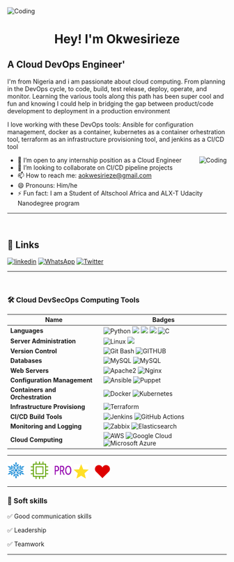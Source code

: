 <!-- <img align= "center" width="1000" src="https://https://www.google.com/url?sa=i&url=https%3A%2F%2Fwww.primotech.com%2Fblog%2Fci-cd-pipeline-everything-you-need-to-know%2F&psig=AOvVaw2m6Q4xIBMixMbieUlRxI4V&ust=1676740397580000&source=images&cd=vfe&ved=0CBAQjRxqFwoTCMilnfCGnf0CFQAAAAAdAAAAABAE"> -->

<img align= "center" alt="Coding" src="https://blog.bit.ai/wp-content/uploads/2018/12/Kaizen-feat.png">

<h1 align="center">Hey! I'm Okwesirieze</h1>
<h2>A Cloud DevOps Engineer' </h2>

I'm from Nigeria and i am passionate about cloud computing. From planning in the DevOps cycle, to code, build, test release, deploy, operate, and monitor. Learning the various tools along this path has been super cool and fun and knowing I could help in bridging the gap between product/code development to deployment in a production environment

I love working with these DevOps tools: Ansible for configuration management, docker as a container, kubernetes as a container orhestration tool, terraform as an infrastructure provisioning tool, and jenkins as a CI/CD tool

<img align= "right" alt="Coding" src="https://media3.giphy.com/media/f3iwJFOVOwuy7K6FFw/giphy.gif?cid=ecf05e47it4vh1auggmthhb8s05skhndo9jhpyivh1koe2yo&rid=giphy.gif&ct=g">

<!-- https://media3.giphy.com/media/f3iwJFOVOwuy7K6FFw/giphy.gif?cid=ecf05e47it4vh1auggmthhb8s05skhndo9jhpyivh1koe2yo&rid=giphy.gif&ct=g -->
<!-- <img align= "right" alt="Coding" src="https://github.com/michaelagbiaowei/altschool-cloud-exercises/blob/main/Mini-Project/images/giphy.gif"> -->

- 🔭 I’m open to any internship position as a Cloud Engineer
- 👯 I’m looking to collaborate on CI/CD pipeline projects
- 📫 How to reach me: aokwesirieze@gmail.com
- 😄 Pronouns: Him/he
- ⚡ Fun fact: I am a Student of Altschool Africa and ALX-T Udacity Nanodegree program

<hr>
<br>

## 🔗 Links

[![linkedin](https://img.shields.io/badge/linkedin-0A66C2?style=for-the-badge&logo=linkedin&logoColor=white)](https://www.linkedin.com/in/okwesirieze-amadi/)
[![WhatsApp](https://img.shields.io/badge/WhatsApp-25D366?style=for-the-badge&logo=whatsapp&logoColor=white)](https://wa.me/07063902379)
[![Twitter](https://img.shields.io/badge/Twitter-1DA1F2?style=for-the-badge&logo=Twitter&logoColor=white)](https://twitter.com/royalkingsax)

<hr>
<br>

### 🛠 Cloud DevSecOps Computing Tools

| Name                             | Badges                                                                                                                                                                                                                                                                                                                                                                                                                                                                                                                                   |
| -------------------------------- | ---------------------------------------------------------------------------------------------------------------------------------------------------------------------------------------------------------------------------------------------------------------------------------------------------------------------------------------------------------------------------------------------------------------------------------------------------------------------------------------------------------------------------------------- |
| **Languages**                    | ![Python](https://img.shields.io/badge/Python-%230175C2.svg?style=for-the-badge&logo=Python&logoColor=white) <img src="https://img.shields.io/badge/JavaScript-323330?style=for-the-badge&logo=javascript&logoColor=F7DF1E" /> <img src="https://img.shields.io/badge/CSS3-1572B6?style=for-the-badge&logo=css3&logoColor=white" /> <img src="https://img.shields.io/badge/HTML5-E34F26?style=for-the-badge&logo=html5&logoColor=white" /> ![C](https://img.shields.io/badge/c-%2300599C.svg?style=for-the-badge&logo=c&logoColor=white) |
| **Server Administration**        | ![Linux](https://img.shields.io/badge/Linux-%23FF9900.svg?style=for-the-badge&logo=Linux&logoColor=white) <img src="https://img.shields.io/badge/Windows-1572B6?style=for-the-badge&logo=windows&logoColor=white" />                                                                                                                                                                                                                                                                                                                     |
| **Version Control**              | ![Git Bash](https://img.shields.io/badge/git-%23F24E1E.svg?style=for-the-badge&logo=git&logoColor=white) ![GITHUB](https://img.shields.io/badge/github-%2300f.svg?style=for-the-badge&logo=github&logoColor=white)                                                                                                                                                                                                                                                                                                                       |
| **Databases**                    | ![MySQL](https://img.shields.io/badge/mysql-%2300f.svg?style=for-the-badge&logo=mysql&logoColor=white) ![MySQL](https://img.shields.io/badge/postgresql-%2300f.svg?style=for-the-badge&logo=postgresql&logoColor=white)                                                                                                                                                                                                                                                                                                                  |
| **Web Servers**                  | ![Apache2](https://img.shields.io/badge/apache-%23F24E1E.svg?style=for-the-badge&logo=apache&logoColor=white) ![Nginx](https://img.shields.io/badge/Nginx-%234ea94b.svg?style=for-the-badge&logo=nginx&logoColor=white)                                                                                                                                                                                                                                                                                                                  |
| **Configuration Management**     | ![Ansible](https://img.shields.io/badge/Ansible-000?style=for-the-badge&logo=ansible&logoColor=white) ![Puppet](https://img.shields.io/badge/Puppet-fff?style=for-the-badge&logo=Puppet&logoColor=yellow)                                                                                                                                                                                                                                                                                                                                |
| **Containers and Orchestration** | ![Docker](https://img.shields.io/badge/docker-%230175C2.svg?style=for-the-badge&logo=docker&logoColor=white) ![Kubernetes](https://img.shields.io/badge/kubernetes-%230175C2.svg?style=for-the-badge&logo=kubernetes&logoColor=white)                                                                                                                                                                                                                                                                                                    |
| **Infrastructure Provisiong**    | ![Terraform](https://img.shields.io/badge/Terraform-%23430098.svg?style=for-the-badge&logo=terraform&logoColor=white)                                                                                                                                                                                                                                                                                                                                                                                                                    |
| **CI/CD Build Tools**            | ![Jenkins](https://img.shields.io/badge/Jenkins-fff?style=for-the-badge&logo=jenkins&logoColor=red) ![GitHub Actions](https://img.shields.io/badge/github%20actions-%232671E5.svg?style=for-the-badge&logo=githubactions&logoColor=white)                                                                                                                                                                                                                                                                                                |
| **Monitoring and Logging**       | ![Zabbix](https://img.shields.io/badge/Zabbix-ff0000?style=for-the-badge&logo=zabbix&logoColor=white) ![Elasticsearch](https://img.shields.io/badge/Elasticsearch-fff?style=for-the-badge&logo=elasticsearch&logoColor=yellow)                                                                                                                                                                                                                                                                                                           |
| **Cloud Computing**              | ![AWS](https://img.shields.io/badge/AWS-%23FF9900.svg?style=for-the-badge&logo=amazon-aws&logoColor=white) ![Google Cloud](https://img.shields.io/badge/Google%20Cloud-fff?style=for-the-badge&logo=Google%20Cloud&logoColor=red) ![Microsoft Azure](https://img.shields.io/badge/Microsoft%20Azure-%230175C2.svg?style=for-the-badge&logo=Microsoft%20Azure&logoColor=white)                                                                                                                                                            |

</p>

<hr>

<a href='https://archiveprogram.github.com/'><img src='https://raw.githubusercontent.com/acervenky/animated-github-badges/master/assets/acbadge.gif' width='40' height='40'></a> <a href='https://docs.github.com/en/developers'><img src='https://raw.githubusercontent.com/acervenky/animated-github-badges/master/assets/devbadge.gif' width='40' height='40'></a> <a href='https://github.com/pricing'><img src='https://raw.githubusercontent.com/acervenky/animated-github-badges/master/assets/pro.gif' width='40' height='40'></a> <a href='https://stars.github.com/'><img src='https://raw.githubusercontent.com/acervenky/animated-github-badges/master/assets/starbadge.gif' width='35' height='35'></a> <a href='https://docs.github.com/en/github/supporting-the-open-source-community-with-github-sponsors'><img src='https://raw.githubusercontent.com/acervenky/animated-github-badges/master/assets/sponsorbadge.gif' width='35' height='35'></a>

<hr>

### 👔 Soft skills

✅ Good communication skills

✅ Leadership

✅ Teamwork

<hr>
